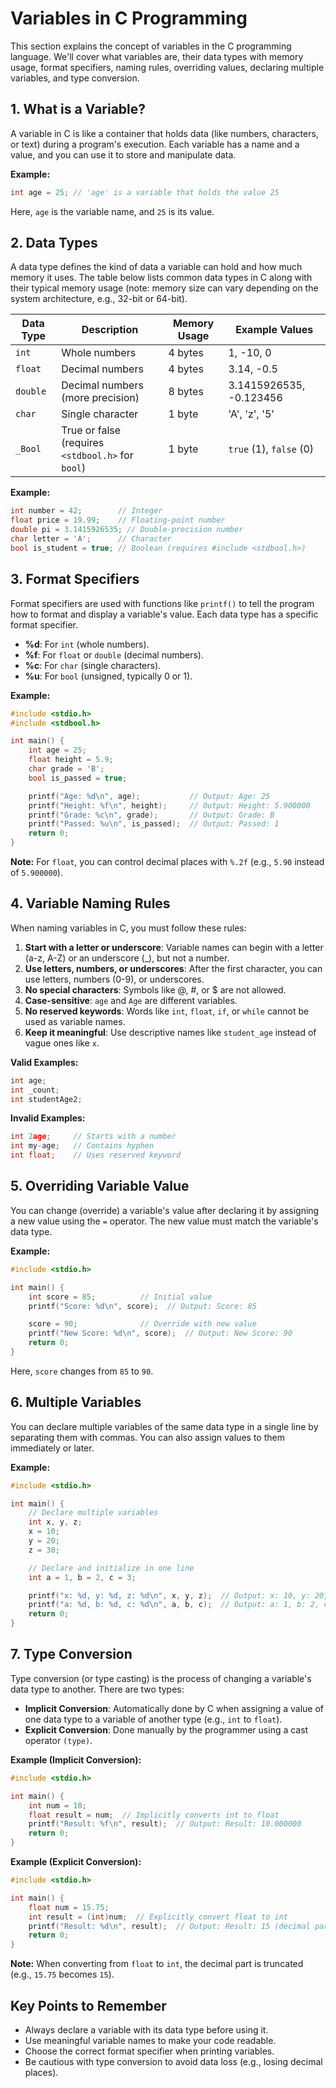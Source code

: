 # Variables in C Programming

This section explains the concept of variables in the C programming language. We'll cover what variables are, their data types with memory usage, format specifiers, naming rules, overriding values, declaring multiple variables, and type conversion.

## 1. What is a Variable?

A variable in C is like a container that holds data (like numbers, characters, or text) during a program's execution. Each variable has a name and a value, and you can use it to store and manipulate data.

**Example:**

```c
int age = 25; // 'age' is a variable that holds the value 25
```

Here, `age` is the variable name, and `25` is its value.

## 2. Data Types

A data type defines the kind of data a variable can hold and how much memory it uses. The table below lists common data types in C along with their typical memory usage (note: memory size can vary depending on the system architecture, e.g., 32-bit or 64-bit).

| Data Type | Description                      | Memory Usage | Example Values           |
|-----------|----------------------------------|--------------|--------------------------|
| `int`     | Whole numbers                   | 4 bytes      | 1, -10, 0               |
| `float`   | Decimal numbers                 | 4 bytes      | 3.14, -0.5              |
| `double`  | Decimal numbers (more precision)| 8 bytes      | 3.1415926535, -0.123456 |
| `char`    | Single character                | 1 byte       | 'A', 'z', '5'           |
| `_Bool`   | True or false (requires `<stdbool.h>` for `bool`) | 1 byte | `true` (1), `false` (0) |

**Example:**

```c
int number = 42;        // Integer
float price = 19.99;    // Floating-point number
double pi = 3.1415926535; // Double-precision number
char letter = 'A';      // Character
bool is_student = true; // Boolean (requires #include <stdbool.h>)
```

## 3. Format Specifiers

Format specifiers are used with functions like `printf()` to tell the program how to format and display a variable's value. Each data type has a specific format specifier.

- **%d**: For `int` (whole numbers).
- **%f**: For `float` or `double` (decimal numbers).
- **%c**: For `char` (single characters).
- **%u**: For `bool` (unsigned, typically 0 or 1).

**Example:**

```c
#include <stdio.h>
#include <stdbool.h>

int main() {
    int age = 25;
    float height = 5.9;
    char grade = 'B';
    bool is_passed = true;

    printf("Age: %d\n", age);           // Output: Age: 25
    printf("Height: %f\n", height);     // Output: Height: 5.900000
    printf("Grade: %c\n", grade);       // Output: Grade: B
    printf("Passed: %u\n", is_passed);  // Output: Passed: 1
    return 0;
}
```

**Note:** For `float`, you can control decimal places with `%.2f` (e.g., `5.90` instead of `5.900000`).

## 4. Variable Naming Rules

When naming variables in C, you must follow these rules:

1. **Start with a letter or underscore**: Variable names can begin with a letter (a-z, A-Z) or an underscore (_), but not a number.
2. **Use letters, numbers, or underscores**: After the first character, you can use letters, numbers (0-9), or underscores.
3. **No special characters**: Symbols like @, #, or $ are not allowed.
4. **Case-sensitive**: `age` and `Age` are different variables.
5. **No reserved keywords**: Words like `int`, `float`, `if`, or `while` cannot be used as variable names.
6. **Keep it meaningful**: Use descriptive names like `student_age` instead of vague ones like `x`.

**Valid Examples:**

```c
int age;
int _count;
int studentAge2;
```

**Invalid Examples:**

```c
int 2age;     // Starts with a number
int my-age;   // Contains hyphen
int float;    // Uses reserved keyword
```

## 5. Overriding Variable Value

You can change (override) a variable's value after declaring it by assigning a new value using the `=` operator. The new value must match the variable's data type.

**Example:**

```c
#include <stdio.h>

int main() {
    int score = 85;          // Initial value
    printf("Score: %d\n", score);  // Output: Score: 85

    score = 90;              // Override with new value
    printf("New Score: %d\n", score);  // Output: New Score: 90
    return 0;
}
```

Here, `score` changes from `85` to `90`.

## 6. Multiple Variables

You can declare multiple variables of the same data type in a single line by separating them with commas. You can also assign values to them immediately or later.

**Example:**

```c
#include <stdio.h>

int main() {
    // Declare multiple variables
    int x, y, z;
    x = 10;
    y = 20;
    z = 30;

    // Declare and initialize in one line
    int a = 1, b = 2, c = 3;

    printf("x: %d, y: %d, z: %d\n", x, y, z);  // Output: x: 10, y: 20, z: 30
    printf("a: %d, b: %d, c: %d\n", a, b, c);  // Output: a: 1, b: 2, c: 3
    return 0;
}
```

## 7. Type Conversion

Type conversion (or type casting) is the process of changing a variable's data type to another. There are two types:

- **Implicit Conversion**: Automatically done by C when assigning a value of one data type to a variable of another type (e.g., `int` to `float`).
- **Explicit Conversion**: Done manually by the programmer using a cast operator `(type)`.

**Example (Implicit Conversion):**

```c
#include <stdio.h>

int main() {
    int num = 10;
    float result = num;  // Implicitly converts int to float
    printf("Result: %f\n", result);  // Output: Result: 10.000000
    return 0;
}
```

**Example (Explicit Conversion):**

```c
#include <stdio.h>

int main() {
    float num = 15.75;
    int result = (int)num;  // Explicitly convert float to int
    printf("Result: %d\n", result);  // Output: Result: 15 (decimal part truncated)
    return 0;
}
```

**Note:** When converting from `float` to `int`, the decimal part is truncated (e.g., `15.75` becomes `15`).

## Key Points to Remember

- Always declare a variable with its data type before using it.
- Use meaningful variable names to make your code readable.
- Choose the correct format specifier when printing variables.
- Be cautious with type conversion to avoid data loss (e.g., losing decimal places).
